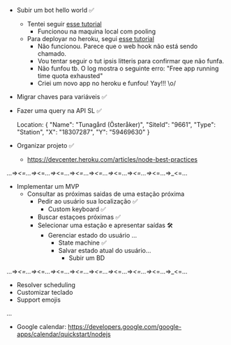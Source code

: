 


* Subir um bot hello world ✅
    * Tentei seguir [esse tutorial](http://mvalipour.github.io/node.js/2015/11/10/build-telegram-bot-nodejs-heroku/)
        - Funcionou na maquina local com pooling
    * Para deployar no heroku, segui [esse tutorial](http://mvalipour.github.io/node.js/2015/12/06/telegram-bot-webhook-existing-express/)
        - Não funcionou. Parece que o web hook não está sendo chamado.
        - Vou tentar seguir o tut ipsis litteris para confirmar que não funfa.
        - Não funfou tb. O log mostra o seguinte erro: "Free app running time quota exhausted"
        - Criei um novo app no heroku e funfou! Yay!!! \o/

* Migrar chaves para variáveis ✅

* Fazer uma query na API SL ✅

    Location: {
          "Name": "Tunagård (Österåker)",
          "SiteId": "9661",
          "Type": "Station",
          "X": "18307287",
          "Y": "59469630" }

* Organizar projeto ✅
    - https://devcenter.heroku.com/articles/node-best-practices

...=>_<=...=>_<=_...=>_<=...=>_<=_...=>_<=...=>_<=...=>_<=...=>_<=...=>_<=...

* Implementar um MVP
  - Consultar as próximas saidas de uma estação próxima
    + Pedir ao usuário sua localização ✅
      * Custom keyboard  ✅
    + Buscar estaçoes próximas  ✅
    + Selecionar uma estação e apresentar saídas 🛠
      * Gerenciar estado do usuário ...
        - State machine  ✅
        - Salvar estado atual do usuário...
          + Subir um BD

...=>_<=...=>_<=_...=>_<=...=>_<=_...=>_<=...=>_<=...=>_<=...=>_<=...=>_<=...


* Resolver scheduling
* Customizar teclado
* Support emojis

...

* Google calendar: https://developers.google.com/google-apps/calendar/quickstart/nodejs
